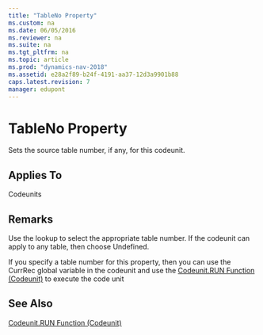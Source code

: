 ```yaml
---
title: "TableNo Property"
ms.custom: na
ms.date: 06/05/2016
ms.reviewer: na
ms.suite: na
ms.tgt_pltfrm: na
ms.topic: article
ms.prod: "dynamics-nav-2018"
ms.assetid: e28a2f89-b24f-4191-aa37-12d3a9901b88
caps.latest.revision: 7
manager: edupont
---
```

# TableNo Property
Sets the source table number, if any, for this codeunit.  
  
## Applies To  
 Codeunits  
  
## Remarks  
 Use the lookup to select the appropriate table number. If the codeunit can apply to any table, then choose Undefined.  
  
 If you specify a table number for this property, then you can use the CurrRec global variable in the codeunit and use the [Codeunit.RUN Function \(Codeunit\)](Codeunit.RUN-Function--Codeunit-.md) to execute the code unit  
  
## See Also  
 [Codeunit.RUN Function \(Codeunit\)](Codeunit.RUN-Function--Codeunit-.md)